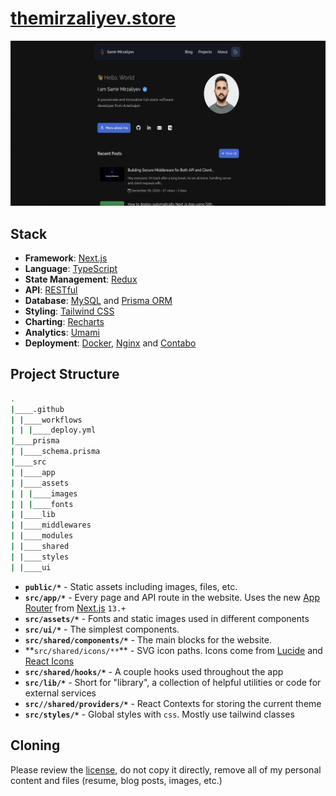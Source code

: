 # [themirzaliyev.store](https://themirzaliyev.store)

<picture>
  <source media="(prefers-color-scheme: dark)" srcset="./public/opengraph-image.png">
  <source media="(prefers-color-scheme: light)" srcset="./public/opengraph-image.png">
  <img alt="Website preview" src="./public/opengraph-image.png">
</picture>

## Stack

- **Framework**: [Next.js](https://nextjs.org/)
- **Language**: [TypeScript](https://www.typescriptlang.org/)
- **State Management**: [Redux](https://redux.js.org/)
- **API**: [RESTful](https://en.wikipedia.org/wiki/Representational_state_transfer)
- **Database**: [MySQL](https://www.mysql.com/) and [Prisma ORM](https://prisma.io/)
- **Styling**: [Tailwind CSS](https://tailwindcss.com/)
- **Charting**: [Recharts](https://recharts.org/)
- **Analytics**: [Umami](https://umami.is/)
- **Deployment**: [Docker](https://www.docker.com/), [Nginx](https://www.nginx.com/) and [Contabo](https://contabo.com)

## Project Structure

```bash
.
|____.github
| |____workflows
| | |____deploy.yml
|____prisma
| |____schema.prisma
|____src
| |____app
| |____assets
| | |____images
| | |____fonts
| |____lib
| |____middlewares
| |____modules
| |____shared
| |____styles
| |____ui
```

- **`public/*`** - Static assets including images, files, etc.
- **`src/app/*`** - Every page and API route in the website. Uses the new [App Router](https://beta.nextjs.org/docs/getting-started#introducing-the-app-router) from [Next.js](https://nextjs.org/) `13.+`
- **`src/assets/*`** - Fonts and static images used in different components
- **`src/ui/*`** - The simplest components.
- **`src/shared/components/*`** - The main blocks for the website.
- **`src/shared/icons/**`\*\* - SVG icon paths. Icons come from [Lucide](https://lucide.dev/) and [React Icons](https://react-icons.github.io/react-icons/)
- **`src/shared/hooks/*`** - A couple hooks used throughout the app
- **`src/lib/*`** - Short for "library", a collection of helpful utilities or code for external services
- **`src//shared/providers/*`** - React Contexts for storing the current theme
- **`src/styles/*`** - Global styles with `css`. Mostly use tailwind classes

## Cloning

Please review the [license](https://github.com/themrzlyv/store-web/blob/main/LICENSE), do not copy it directly, remove all of my personal content and files (resume, blog posts, images, etc.)

